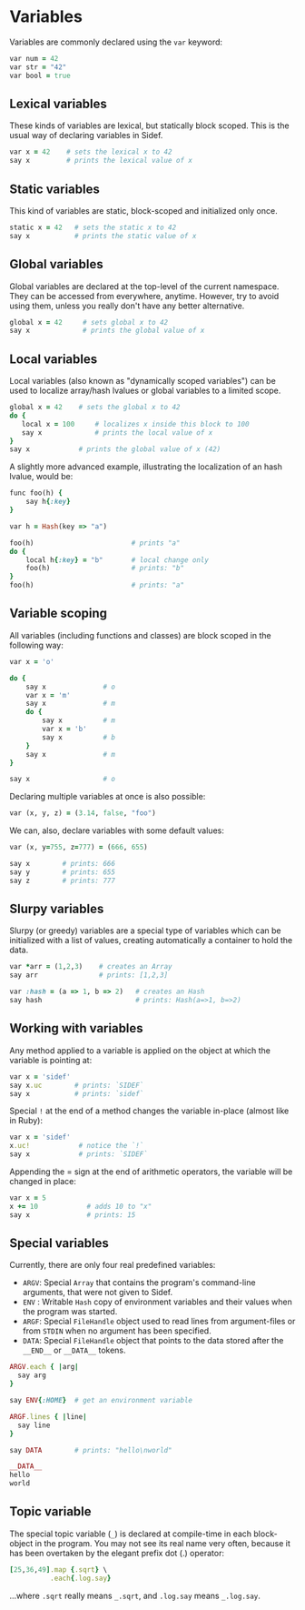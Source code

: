 # Variables

Variables are commonly declared using the `var` keyword:

```ruby
var num = 42
var str = "42"
var bool = true
```

## Lexical variables

These kinds of variables are lexical, but statically block scoped. This is the usual way of declaring variables in Sidef.

```ruby
var x = 42    # sets the lexical x to 42
say x         # prints the lexical value of x
```

## Static variables

This kind of variables are static, block-scoped and initialized only once.

```ruby
static x = 42   # sets the static x to 42
say x           # prints the static value of x
```

## Global variables

Global variables are declared at the top-level of the current namespace. They can be accessed from everywhere, anytime. However, try to avoid using them, unless you really don't have any better alternative.

```ruby
global x = 42     # sets global x to 42
say x             # prints the global value of x
```

## Local variables

Local variables (also known as "dynamically scoped variables") can be used to localize array/hash lvalues or global variables to a limited scope.

```ruby
global x = 42    # sets the global x to 42
do {
   local x = 100     # localizes x inside this block to 100
   say x             # prints the local value of x
}
say x            # prints the global value of x (42)
```

A slightly more advanced example, illustrating the localization of an hash lvalue, would be:

```ruby
func foo(h) {
    say h{:key}
}

var h = Hash(key => "a")

foo(h)                        # prints "a"
do {
    local h{:key} = "b"       # local change only
    foo(h)                    # prints: "b"
}
foo(h)                        # prints: "a"
```

## Variable scoping

All variables (including functions and classes) are block scoped in the following way:

```ruby
var x = 'o'

do {
    say x              # o
    var x = 'm'
    say x              # m
    do {
        say x          # m
        var x = 'b'
        say x          # b
    }
    say x              # m
}

say x                  # o
```

Declaring multiple variables at once is also possible:

```ruby
var (x, y, z) = (3.14, false, "foo")
```

We can, also, declare variables with some default values:

```ruby
var (x, y=755, z=777) = (666, 655)

say x        # prints: 666
say y        # prints: 655
say z        # prints: 777
```

## Slurpy variables

Slurpy (or greedy) variables are a special type of variables which can be initialized with a list of values, creating automatically a container to hold the data.

```ruby
var *arr = (1,2,3)    # creates an Array
say arr               # prints: [1,2,3]

var :hash = (a => 1, b => 2)   # creates an Hash
say hash                       # prints: Hash(a=>1, b=>2)
```

## Working with variables

Any method applied to a variable is applied on the object at which the variable is pointing at:

```ruby
var x = 'sidef'
say x.uc        # prints: `SIDEF`
say x           # prints: `sidef`
```

Special `!` at the end of a method changes the variable in-place (almost like in Ruby):

```ruby
var x = 'sidef'
x.uc!            # notice the `!`
say x            # prints: `SIDEF`
```

Appending the = sign at the end of arithmetic operators, the variable will be changed in place:

```ruby
var x = 5
x += 10            # adds 10 to "x"
say x              # prints: 15
```

## Special variables

Currently, there are only four real predefined variables:

* `ARGV`: Special `Array` that contains the program's command-line arguments, that were not given to Sidef.
* `ENV` : Writable `Hash` copy of environment variables and their values when the program was started.
* `ARGF`: Special `FileHandle` object used to read lines from argument-files or from `STDIN` when no argument has been specified.
* `DATA`: Special `FileHandle` object that points to the data stored after the `__END__` or `__DATA__` tokens.

```ruby
ARGV.each { |arg|
  say arg
}

say ENV{:HOME}  # get an environment variable

ARGF.lines { |line|
  say line
}

say DATA        # prints: "hello\nworld"

__DATA__
hello
world
```

## Topic variable

The special topic variable (`_`) is declared at compile-time in each block-object in the program. You may not see its real name very often, because it has been overtaken by the elegant prefix dot (.) operator:

```ruby
[25,36,49].map {.sqrt} \
          .each{.log.say}
```

...where `.sqrt` really means `_.sqrt`, and `.log.say` means `_.log.say`.
